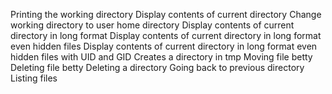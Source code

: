 Printing the working directory
Display contents of current directory
Change working directory to user home directory
Display contents of current directory in long format
Display contents of current directory in long format even hidden files
Display contents of current directory in long format even hidden files with UID and GID
Creates a directory in tmp
Moving file betty
Deleting file betty
Deleting a directory
Going back to previous directory
Listing files
